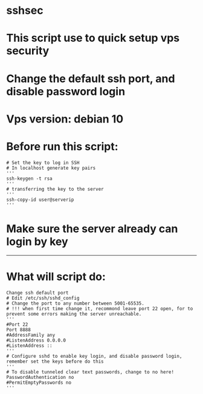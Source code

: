 # sshsec
# This script use to quick setup vps security
# Change the default ssh port, and disable password login
# Vps version: debian 10
# Before run this script:
    # Set the key to log in SSH
    # In localhost generate key pairs
    '''
    ssh-keygen -t rsa
    '''
    # transferring the key to the server
    '''
    ssh-copy-id user@serverip 
    '''
# Make sure the server already can login by key
-------------------------------------------------
# What will script do:
    Change ssh default port
    # Edit /etc/ssh/sshd_config
    # Change the port to any number between 5001-65535.
    # !!! when first time change it, recommond leave port 22 open, for to prevent some errors making the server unreachable.
    '''
    #Port 22
    Port 8888
    #AddressFamily any
    #ListenAddress 0.0.0.0
    #ListenAddress ::
    '''
    # Configure sshd to enable key login, and disable password login, remember set the keys before do this
    '''
    # To disable tunneled clear text passwords, change to no here!
    PasswordAuthentication no
    #PermitEmptyPasswords no
    '''

